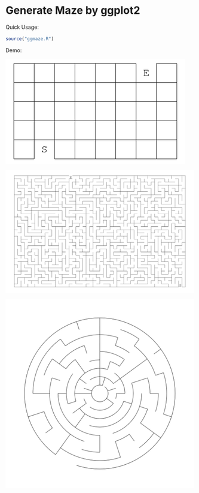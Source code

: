 # Generate Maze by ggplot2

Quick Usage:

```r
source("ggmaze.R")
```

Demo:

![](maze.gif)

![](big.png)

![](circle.png)
